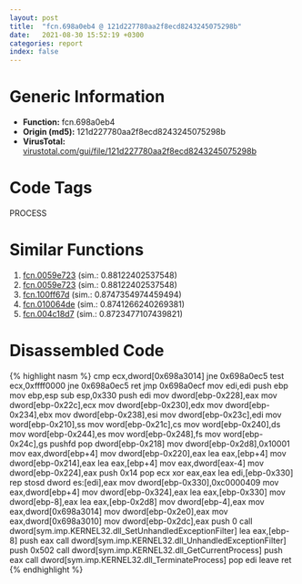 ```yaml
---
layout: post
title:  "fcn.698a0eb4 @ 121d227780aa2f8ecd8243245075298b"
date:   2021-08-30 15:52:19 +0300
categories: report
index: false
---
```


# Generic Information
- **Function:** fcn.698a0eb4
- **Origin (md5):** 121d227780aa2f8ecd8243245075298b
- **VirusTotal:** [virustotal.com/gui/file/121d227780aa2f8ecd8243245075298b][virustotal_ref]

# Code Tags
<span class="tag" id="PROCESS">PROCESS</span>


# Similar Functions

1. [fcn.0059e723][similar_1_ref] (sim.: 0.88122402537548)
2. [fcn.0059e723][similar_2_ref] (sim.: 0.88122402537548)
3. [fcn.100ff67d][similar_3_ref] (sim.: 0.8747354974459494)
4. [fcn.010064de][similar_4_ref] (sim.: 0.8741266240269381)
5. [fcn.004c18d7][similar_5_ref] (sim.: 0.8723477107439821)


# Disassembled Code

{% highlight nasm %}
cmp ecx,dword[0x698a3014]
jne 0x698a0ec5
test ecx,0xffff0000
jne 0x698a0ec5
ret 
jmp 0x698a0ecf
mov edi,edi
push ebp
mov ebp,esp
sub esp,0x330
push edi
mov dword[ebp-0x228],eax
mov dword[ebp-0x22c],ecx
mov dword[ebp-0x230],edx
mov dword[ebp-0x234],ebx
mov dword[ebp-0x238],esi
mov dword[ebp-0x23c],edi
mov word[ebp-0x210],ss
mov word[ebp-0x21c],cs
mov word[ebp-0x240],ds
mov word[ebp-0x244],es
mov word[ebp-0x248],fs
mov word[ebp-0x24c],gs
pushfd 
pop dword[ebp-0x218]
mov dword[ebp-0x2d8],0x10001
mov eax,dword[ebp+4]
mov dword[ebp-0x220],eax
lea eax,[ebp+4]
mov dword[ebp-0x214],eax
lea eax,[ebp+4]
mov eax,dword[eax-4]
mov dword[ebp-0x224],eax
push 0x14
pop ecx
xor eax,eax
lea edi,[ebp-0x330]
rep stosd dword es:[edi],eax
mov dword[ebp-0x330],0xc0000409
mov eax,dword[ebp+4]
mov dword[ebp-0x324],eax
lea eax,[ebp-0x330]
mov dword[ebp-8],eax
lea eax,[ebp-0x2d8]
mov dword[ebp-4],eax
mov eax,dword[0x698a3014]
mov dword[ebp-0x2e0],eax
mov eax,dword[0x698a3010]
mov dword[ebp-0x2dc],eax
push 0
call dword[sym.imp.KERNEL32.dll_SetUnhandledExceptionFilter]
lea eax,[ebp-8]
push eax
call dword[sym.imp.KERNEL32.dll_UnhandledExceptionFilter]
push 0x502
call dword[sym.imp.KERNEL32.dll_GetCurrentProcess]
push eax
call dword[sym.imp.KERNEL32.dll_TerminateProcess]
pop edi
leave 
ret 
{% endhighlight %}


[similar_1_ref]: /report/fcn.0059e723@7ac14f4fe1d72f11ebc5f62db6a11799
[similar_2_ref]: /report/fcn.0059e723@a19fdf17f648388c26b301d17cf9cf93
[similar_3_ref]: /report/fcn.100ff67d@89dc67d2f980e8488f97b1bf8cb24258
[similar_4_ref]: /report/fcn.010064de@7be42d186738ec1816397d616de2cb9d
[similar_5_ref]: /report/fcn.004c18d7@be7fba7cc724acf4ae2900d99e0fc9c3
[virustotal_ref]: https://www.virustotal.com/gui/file/121d227780aa2f8ecd8243245075298b